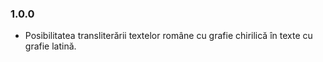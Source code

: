 ### 1.0.0
- Posibilitatea transliterării textelor române cu grafie chirilică în texte cu grafie latină.